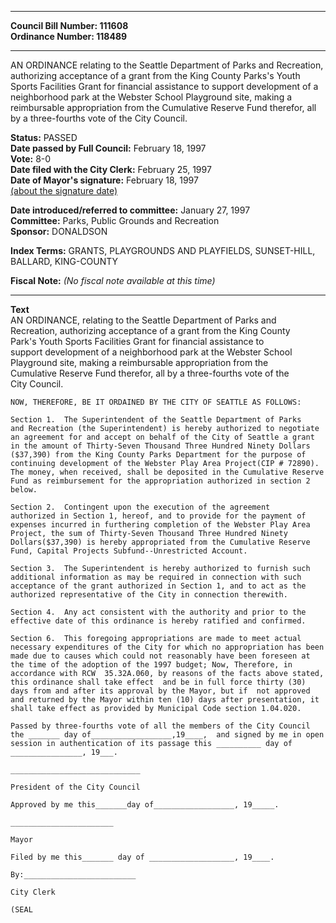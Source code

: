 * * * * *  
  
**Council Bill Number: [](#h0)[](#h2)111608**   
**Ordinance Number: 118489**  
  
* * * * *  
  
AN ORDINANCE relating to the Seattle Department of Parks and Recreation, authorizing acceptance of a grant from the King County Parks's Youth Sports Facilities Grant for financial assistance to support development of a neighborhood park at the Webster School Playground site, making a reimbursable appropriation from the Cumulative Reserve Fund therefor, all by a three-fourths vote of the City Council.  
  
**Status:** PASSED   
**Date passed by Full Council:** February 18, 1997   
**Vote:** 8-0   
**Date filed with the City Clerk:** February 25, 1997   
**Date of Mayor's signature:** February 18, 1997   
[(about the signature date)](/~public/approvaldate.htm)   
  
  
**Date introduced/referred to committee:** January 27, 1997   
**Committee:** Parks, Public Grounds and Recreation   
**Sponsor:** DONALDSON   
  
**Index Terms:** GRANTS, PLAYGROUNDS AND PLAYFIELDS, SUNSET-HILL, BALLARD, KING-COUNTY  
  
**Fiscal Note:** *(No fiscal note available at this time)*  
  
* * * * *  
  
**Text**  
    AN ORDINANCE, relating to the Seattle Department of Parks and  
    Recreation, authorizing acceptance of a grant from the King County  
    Park's Youth Sports Facilities Grant for financial assistance to  
    support development of a neighborhood park at the Webster School  
    Playground site, making a reimbursable appropriation from the  
    Cumulative Reserve Fund therefor, all by a three-fourths vote of the  
    City Council.  
  
    NOW, THEREFORE, BE IT ORDAINED BY THE CITY OF SEATTLE AS FOLLOWS:  
  
    Section 1.  The Superintendent of the Seattle Department of Parks  
    and Recreation (the Superintendent) is hereby authorized to negotiate  
    an agreement for and accept on behalf of the City of Seattle a grant  
    in the amount of Thirty-Seven Thousand Three Hundred Ninety Dollars  
    ($37,390) from the King County Parks Department for the purpose of  
    continuing development of the Webster Play Area Project(CIP # 72890).  
    The money, when received, shall be deposited in the Cumulative Reserve  
    Fund as reimbursement for the appropriation authorized in section 2  
    below.  
  
    Section 2.  Contingent upon the execution of the agreement  
    authorized in Section 1, hereof, and to provide for the payment of  
    expenses incurred in furthering completion of the Webster Play Area  
    Project, the sum of Thirty-Seven Thousand Three Hundred Ninety  
    Dollars($37,390) is hereby appropriated from the Cumulative Reserve  
    Fund, Capital Projects Subfund--Unrestricted Account.  
  
    Section 3.  The Superintendent is hereby authorized to furnish such  
    additional information as may be required in connection with such  
    acceptance of the grant authorized in Section 1, and to act as the  
    authorized representative of the City in connection therewith.  
  
    Section 4.  Any act consistent with the authority and prior to the  
    effective date of this ordinance is hereby ratified and confirmed.  
  
    Section 6.  This foregoing appropriations are made to meet actual  
    necessary expenditures of the City for which no appropriation has been  
    made due to causes which could not reasonably have been foreseen at  
    the time of the adoption of the 1997 budget; Now, Therefore, in  
    accordance with RCW  35.32A.060, by reasons of the facts above stated,  
    this ordinance shall take effect  and be in full force thirty (30)  
    days from and after its approval by the Mayor, but if  not approved  
    and returned by the Mayor within ten (10) days after presentation, it  
    shall take effect as provided by Municipal Code section 1.04.020.  
  
    Passed by three-fourths vote of all the members of the City Council  
    the _______ day of__________________,19____,  and signed by me in open  
    session in authentication of its passage this __________ day of  
    ________________, 19___.  
  
    _____________________________  
  
    President of the City Council  
  
    Approved by me this_______day of__________________, 19_____.  
  
    _______________________  
  
    Mayor  
  
    Filed by me this_______ day of ___________________, 19____.  
  
    By:_________________________  
  
    City Clerk  
  
    (SEAL  
